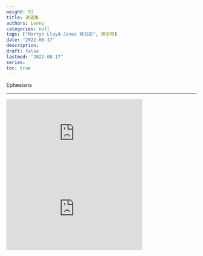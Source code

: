 ```yaml
---
weight: 91
title: 讲道集
authors: Lenny
categories: null
tags: ["Martyn Lloyd-Jones 钟马田", 唐崇荣]
date: "2022-08-17"
description: 
draft: false
lastmod: "2022-08-17"
series:
toc: true
---
```

Ephesians 

<!--more-->
---

<iframe width="360" height="200" src="https://www.youtube-nocookie.com/embed/videoseries?list=PLvVtziP2bL61GMfjC0aP4VogSXY5XJwGp" title="YouTube video player" frameborder="0" allow="accelerometer; autoplay; clipboard-write; encrypted-media; gyroscope; picture-in-picture" allowfullscreen></iframe>

<iframe width="360" height="200" src="https://www.youtube.com/embed/videoseries?list=PL1hBR4zAbGWiNpecck7Mkb6luyF_F158m" title="YouTube video player" frameborder="0" allow="accelerometer; autoplay; clipboard-write; encrypted-media; gyroscope; picture-in-picture" allowfullscreen></iframe>
